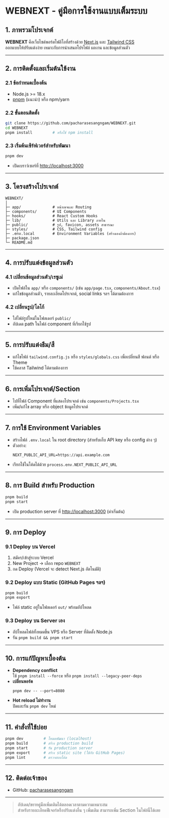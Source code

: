 
# WEBNEXT - คู่มือการใช้งานแบบเต็มระบบ

## 1. ภาพรวมโปรเจกต์

**WEBNEXT** คือเว็บไซต์พอร์ตโฟลิโอที่สร้างด้วย [Next.js](https://nextjs.org/) และ [Tailwind CSS](https://tailwindcss.com/)  
ออกแบบให้ปรับแต่งง่าย เหมาะกับการนำเสนอโปรไฟล์ ผลงาน และข้อมูลส่วนตัว

---

## 2. การติดตั้งและเริ่มต้นใช้งาน

### 2.1 ข้อกำหนดเบื้องต้น

- Node.js >= 18.x
- [pnpm](https://pnpm.io/) (แนะนำ) หรือ npm/yarn

### 2.2 ขั้นตอนติดตั้ง

```bash
git clone https://github.com/pacharasesangngam/WEBNEXT.git
cd WEBNEXT
pnpm install         # หรือใช้ npm install
```

### 2.3 เริ่มต้นเซิร์ฟเวอร์สำหรับพัฒนา

```bash
pnpm dev
```
- เปิดเบราว์เซอร์ที่ [http://localhost:3000](http://localhost:3000)

---

## 3. โครงสร้างโปรเจกต์

```
WEBNEXT/
│
├─ app/              # หน้าเพจและ Routing
├─ components/       # UI Components
├─ hooks/            # React Custom Hooks
├─ lib/              # Utils และ Library ภายใน
├─ public/           # รูป, favicon, assets สาธารณะ
├─ styles/           # CSS, Tailwind config
├─ .env.local        # Environment Variables (สร้างเองถ้าต้องการ)
├─ package.json
└─ README.md
```

---

## 4. การปรับแต่งข้อมูลส่วนตัว

### 4.1 เปลี่ยนข้อมูลส่วนตัว/เรซูเม่

- เปิดไฟล์ใน `app/` หรือ `components/` (เช่น `app/page.tsx`, `components/About.tsx`)
- แก้ไขข้อมูลส่วนตัว, รายละเอียดโปรเจกต์, social links ฯลฯ ได้ตามต้องการ

### 4.2 เปลี่ยนรูป/โลโก้

- ใส่ไฟล์รูปใหม่ในโฟลเดอร์ `public/`
- อัปเดต path ในไฟล์ component ที่เรียกใช้รูป

---

## 5. การปรับแต่งธีม/สี

- แก้ไขไฟล์ `tailwind.config.js` หรือ `styles/globals.css` เพื่อเปลี่ยนสี ฟอนต์ หรือ Theme
- ใช้คลาส Tailwind ได้ตามต้องการ

---

## 6. การเพิ่มโปรเจกต์/Section

- ไปที่ไฟล์ Component ที่แสดงโปรเจกต์ เช่น `components/Projects.tsx`
- เพิ่ม/แก้ไข array หรือ object ข้อมูลโปรเจกต์

---

## 7. การใช้ Environment Variables

- สร้างไฟล์ `.env.local` ใน root directory (สำหรับเก็บ API key หรือ config ต่าง ๆ)
- ตัวอย่าง:
  ```
  NEXT_PUBLIC_API_URL=https://api.example.com
  ```
- เรียกใช้ในโค้ดได้ด้วย `process.env.NEXT_PUBLIC_API_URL`

---

## 8. การ Build สำหรับ Production

```bash
pnpm build
pnpm start
```
- เปิด production server ที่ [http://localhost:3000](http://localhost:3000) (ค่าเริ่มต้น)

---

## 9. การ Deploy

### 9.1 Deploy บน Vercel

1. สมัคร/เข้าสู่ระบบ Vercel
2. New Project → เลือก repo `WEBNEXT`
3. กด Deploy (Vercel จะ detect Next.js อัตโนมัติ)

### 9.2 Deploy แบบ Static (GitHub Pages ฯลฯ)

```bash
pnpm build
pnpm export
```
- ไฟล์ static อยู่ในโฟลเดอร์ `out/` พร้อมอัปโหลด

### 9.3 Deploy บน Server เอง

- อัปโหลดไฟล์ทั้งหมดขึ้น VPS หรือ Server ที่ติดตั้ง Node.js
- รัน `pnpm build && pnpm start`

---

## 10. การแก้ปัญหาเบื้องต้น

- **Dependency conflict**  
  ใช้ `pnpm install --force` หรือ `pnpm install --legacy-peer-deps`
- **เปลี่ยนพอร์ต**
  ```
  pnpm dev -- --port=8080
  ```
- **Hot reload ไม่ทำงาน**  
  ปิดและรัน `pnpm dev` ใหม่

---

## 11. คำสั่งที่ใช้บ่อย

```bash
pnpm dev         # โหมดพัฒนา (localhost)
pnpm build       # สร้าง production build
pnpm start       # รัน production server
pnpm export      # สร้าง static site (ใช้กับ GitHub Pages)
pnpm lint        # ตรวจสอบโค้ด
```

---

## 12. ติดต่อเจ้าของ

- GitHub: [pacharasesangngam](https://github.com/pacharasesangngam)

---

> อัปเดต/ขยายคู่มือเพิ่มเติมได้ตลอดเวลาตามความเหมาะสม  
> สำหรับรายละเอียดฟีเจอร์หรือปรับแต่งอื่น ๆ เพิ่มเติม สามารถเพิ่ม Section ในไฟล์นี้ได้เลย
